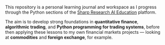  This repository is a personal learning journal and workspace as I progress through the Python sections of the [Sharp Research AI Education](https://www.sharpresearch.ai/education) platform. 

The aim is to develop strong foundations in **quantitative finance**, **algorithmic trading**, and **Python programming for trading systems**, before then applying these lessons to my own financial markets projects — looking at **commodities** and **foreign exchange**, for example.
